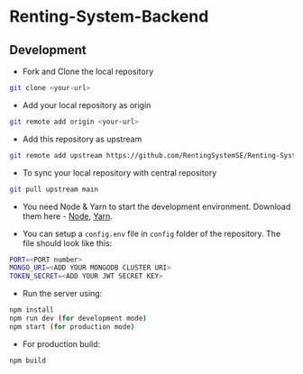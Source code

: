 # Renting-System-Backend

## Development
- Fork and Clone the local repository
```bash
git clone <your-url>
```
- Add your local repository as origin
```bash
git remote add origin <your-url>
```

- Add this repository as upstream
```bash
git remote add upstream https://github.com/RentingSystemSE/Renting-System-Backend.git
```

- To sync your local repository with central repository
```bash
git pull upstream main
```

- You need Node & Yarn to start the development environment. Download them here - [Node](https://nodejs.org/), [Yarn](https://yarnpkg.com).

- You can setup a `config.env` file in `config` folder of the repository. The file should look like this:

```bash
PORT=<PORT number>
MONGO_URI=<ADD YOUR MONGODB CLUSTER URI>
TOKEN_SECRET=<ADD YOUR JWT SECRET KEY>
```

- Run the server using:

```bash
npm install
npm run dev (for development mode)
npm start (for production mode)
```

- For production build:

```bash
npm build
```